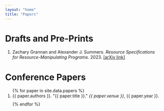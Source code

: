 ```yaml
---
layout: "home"
title: "Papers"
---
```


# Drafts and Pre-Prints

1. Zachary Grannan and Alexander J. Summers. *Resource Specifications for
   Resource-Manipulating Programs*. 2023. <a
   href="https://arxiv.org/abs/2304.12530" target="_blank" rel="noopener
   noreferrer">[arXiv link]</a>

# Conference Papers

<ol>
{% for paper in site.data.papers %}
    <li style="margin-bottom: 10px;">
    {{ paper.authors }}. "{{ paper.title }}." <i>{{ paper.venue }}</i>, {{ paper.year }}.
    </li>
{% endfor %}
</ol>
